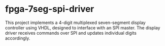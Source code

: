 # fpga-7seg-spi-driver
This project implements a 4-digit multiplexed seven-segment display controller using VHDL, designed to interface with an SPI master. The display driver receives commands over SPI and updates individual digits accordingly.
